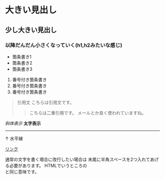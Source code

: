 # 大きい見出し
## 少し大きい見出し
### 以降だんだん小さくなっていく(h1,h2みたいな感じ)

- 箇条書き1
- 箇条書き2
- 箇条書き3

1. 番号付き箇条書き
1. 番号付き箇条書き
1. 番号付き箇条書き

> 引用文
> こちらは引用文です。
>> こちらは二重引用です。
>> メールとか良く使われていますね。

*斜体表示*
**太字表示**



---
↑ 水平線

[リンク](https://www.morijyobi.ac.jp)

通常の文字を書く場合に改行したい場合は
末尾に半角スペースを2つ入れてあげる必要があります。
HTMLでいうところの<br>と同じ意味です。